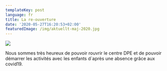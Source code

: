 ```yaml
---
templateKey: post
language: fr
title: La re-ouverture
date: '2020-05-27T16:20:53+02:00'
featuredImage: /img/aktuellt-maj-2020.jpg
---
```

![](/img/aktuellt-maj-2020.jpg)

Nous sommes très heureux de pouvoir rouvrir le centre DPE et de pouvoir démarrer les activités avec les enfants d´après une absence grâce aux covid19.
